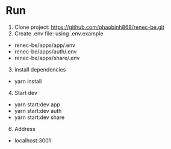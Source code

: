 # Run
1. Clone project: https://github.com/phaobinh868/renec-be.git
2. Create .env file: using .env.example
- renec-be/apps/app/.env
- renec-be/apps/auth/.env
- renec-be/apps/share/.env
3. install dependencies
- yarn install
4. Start dev
- yarn start:dev app
- yarn start:dev auth
- yarn start:dev share
6. Address
- localhost:3001
